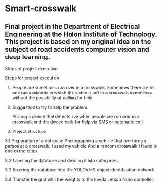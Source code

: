 # Smart-crosswalk
Final project in the Department of Electrical Engineering at the Holon Institute of Technology.
This project is based on my original idea on the subject of road accidents computer vision and deep learning.
-------------------------------------------------------------------------------------------------------------
Steps of project execution

Steps for project execution

1) People are sometimes run over in a crosswalk.
   Sometimes there are hit and run accidents in which the victim is left in a crosswalk sometimes without the possibility of calling for help.


2) Suggestion to try to help the problem.

   Placing a device that detects live when people are run over in a crosswalk and the device calls for help via SMS or automatic call.


3) Project structure

3.1 Preparation of a database
Photographing a vehicle that overturns a person at a crosswalk, I used my vehicle
And a random crosswalk I found in one of the cities.

3.2 Labeling the database and dividing it into categories.

3.3 Entering the database into the YOLOV5-S object identification network

3.4 Transfer the grid with the weights to the Invida Jetson Nano controller.
